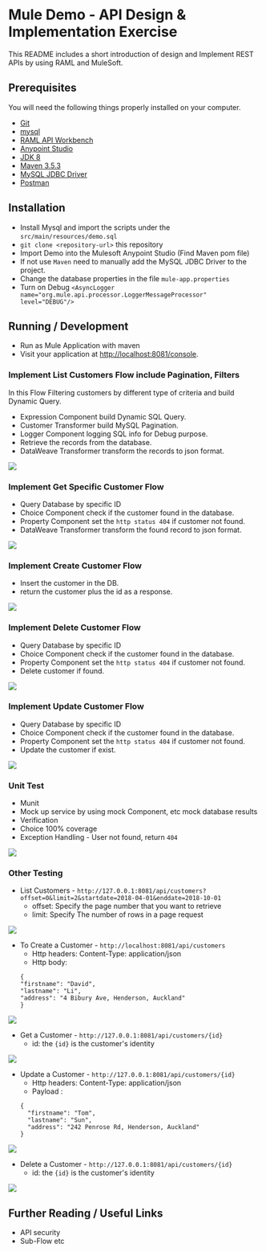 # Mule Demo - API Design & Implementation Exercise

This README includes a short introduction of design and Implement REST APIs by using RAML and MuleSoft.

## Prerequisites

You will need the following things properly installed on your computer.

* [Git](http://git-scm.com/)
* [mysql](https://www.mysql.com/)
* [RAML API Workbench](http://apiworkbench.com/)
* [Anypoint Studio](https://www.mulesoft.com/platform/studio)
* [JDK 8](http://www.oracle.com/technetwork/java/javase/downloads/jdk8-downloads-2133151.html)
* [Maven 3.5.3](https://maven.apache.org/download.cgi)
* [MySQL JDBC Driver](https://dev.mysql.com/downloads/connector/j/5.1.html)
* [Postman](https://www.getpostman.com/)

## Installation

* Install Mysql and import the scripts under the `src/main/resources/demo.sql`
* `git clone <repository-url>` this repository
* Import Demo into the Mulesoft Anypoint Studio (Find Maven pom file)
* If not use `Maven` need to manually add the MySQL JDBC Driver to the project.
* Change the database properties in the file `mule-app.properties`
* Turn on Debug ```<AsyncLogger name="org.mule.api.processor.LoggerMessageProcessor" level="DEBUG"/>```


## Running / Development

* Run as Mule Application with maven
* Visit your application at [http://localhost:8081/console](http://localhost:8081/console).

### Implement List Customers Flow include Pagination, Filters
In this Flow Filtering customers by different type of criteria and build Dynamic Query.
* Expression Component build Dynamic SQL Query.
* Customer Transformer build MySQL Pagination.
* Logger Component logging SQL info for Debug purpose.
* Retrieve the records from the database.
* DataWeave Transformer transform the records to json format.

![](images/list.png)

### Implement Get Specific Customer Flow
* Query Database by specific ID
* Choice Component check if the customer found in the database.
* Property Component set the `http status 404` if customer not found.
* DataWeave Transformer transform the found record to json format.

![](images/get.png)

### Implement Create Customer Flow
* Insert the customer in the DB.
* return the customer plus the id as a response.

![](images/post.png)

### Implement Delete Customer Flow
* Query Database by specific ID
* Choice Component check if the customer found in the database.
* Property Component set the `http status 404` if customer not found.
* Delete customer if found.

![](images/delete.png)

### Implement Update Customer Flow
* Query Database by specific ID
* Choice Component check if the customer found in the database.
* Property Component set the `http status 404` if customer not found.
* Update the customer if exist.

![](images/put.png)
### Unit Test
* Munit
* Mock up service by using mock Component, etc mock database results
* Verification
* Choice 100% coverage
* Exception Handling - User not found, return `404`

![](images/unitTest.png)

### Other Testing
* List Customers - ```http://127.0.0.1:8081/api/customers?offset=0&limit=2&startdate=2018-04-01&enddate=2018-10-01```
  - offset: Specify the page number that you want to retrieve
  - limit: Specify The number of rows in a page request

![](images/listTest.png)

* To Create a Customer - ```http://localhost:8081/api/customers```
  - Http headers: Content-Type: application/json
  - Http body:
  ```
  {
  "firstname": "David",
  "lastname": "Li",
  "address": "4 Bibury Ave, Henderson, Auckland"
  }
  ```
![](images/createTest.png)

* Get a Customer - ```http://127.0.0.1:8081/api/customers/{id}```
  - id: the `{id}` is the customer's identity

![](images/getByIdTest.png)

* Update a Customer - ```http://127.0.0.1:8081/api/customers/{id}```
  - Http headers: Content-Type: application/json
  - Payload :
  ```
  {
    "firstname": "Tom",
    "lastname": "Sun",
    "address": "242 Penrose Rd, Henderson, Auckland"
  }
  ```

![](images/putTest.png)

* Delete a Customer - ```http://127.0.0.1:8081/api/customers/{id}```
  - id: the `{id}` is the customer's identity

![](images/deleteTest.png)

## Further Reading / Useful Links

* API security
* Sub-Flow etc
